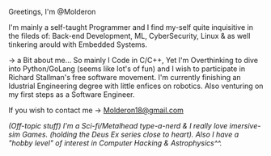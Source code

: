 Greetings, I'm @Molderon

  I'm mainly a self-taught Programmer and I find 
my-self quite inquisitive in the fileds of: 
Back-end Development,  ML,  CyberSecurity,  Linux & 
as well tinkering arould with Embedded Systems.

  -> a Bit about me...
So mainly I Code in C/C++, Yet I'm Overthinking to dive into Python/GoLang
(seems like lot's of fun) and I wish to participate in Richard Stallman's free software movement.
I'm currently finishing an Idustrial Engineering degree with little enfices on robotics.
Also venturing on my first steps as a Software Engineer.

If you wish to contact me 
-> Molderon18@gmail.com

   *(Off-topic stuff)
I'm a Sci-fi/Metalhead type-a-nerd & I really love imersive-sim Games.
(holding the Deus Ex series close to heart). 
Also I have a "hobby level" of interest in Computer Hacking & Astrophysics^^.*




